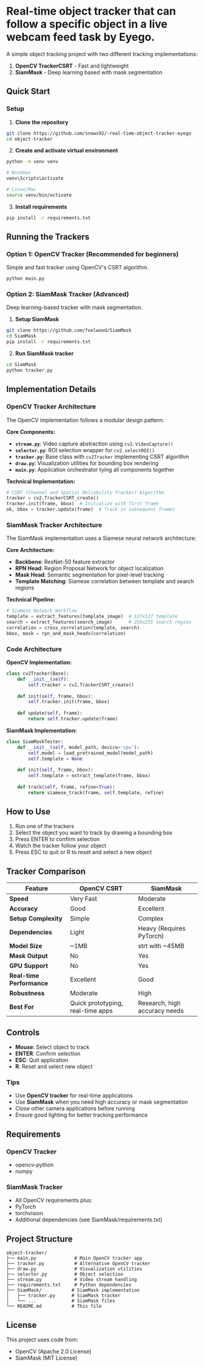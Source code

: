 #  Real-time object tracker that can follow a specific object in a live webcam feed task by Eyego.
A simple object tracking project with two different tracking implementations:
1. **OpenCV TrackerCSRT** - Fast and lightweight
2. **SiamMask** - Deep learning based with mask segmentation

## Quick Start


### Setup

1. **Clone the repository**
```bash
git clone https://github.com/snowx92/-real-time-object-tracker-eyego
cd object-tracker
```

2. **Create and activate virtual environment**
```bash
python -m venv venv

# Windows
venv\Scripts\activate

# Linux/Mac
source venv/bin/activate
```

3. **Install requirements**
```bash
pip install -r requirements.txt
```

## Running the Trackers

### Option 1: OpenCV Tracker (Recommended for beginners)

Simple and fast tracker using OpenCV's CSRT algorithm.

```bash
python main.py
```

### Option 2: SiamMask Tracker (Advanced)

Deep learning-based tracker with mask segmentation.

1. **Setup SiamMask**
```bash
git clone https://github.com/foolwood/SiamMask
cd SiamMask
pip install -r requirements.txt
```

2. **Run SiamMask tracker**
```bash
cd SiamMask
python tracker.py
```

## Implementation Details

### OpenCV Tracker Architecture

The OpenCV implementation follows a modular design pattern:

**Core Components:**
- **`stream.py`**: Video capture abstraction using `cv2.VideoCapture()`
- **`selector.py`**: ROI selection wrapper for `cv2.selectROI()`
- **`tracker.py`**: Base class with `cv2Tracker` implementing CSRT algorithm
- **`draw.py`**: Visualization utilities for bounding box rendering
- **`main.py`**: Application orchestrator tying all components together

**Technical Implementation:**
```python
# CSRT (Channel and Spatial Reliability Tracker) Algorithm
tracker = cv2.TrackerCSRT_create()
tracker.init(frame, bbox)  # Initialize with first frame
ok, bbox = tracker.update(frame)  # Track in subsequent frames
```


### SiamMask Tracker Architecture

The SiamMask implementation uses a Siamese neural network architecture:

**Core Architecture:**
- **Backbone**: ResNet-50 feature extractor
- **RPN Head**: Region Proposal Network for object localization
- **Mask Head**: Semantic segmentation for pixel-level tracking
- **Template Matching**: Siamese correlation between template and search regions

**Technical Pipeline:**
```python
# Siamese Network Workflow
template = extract_features(template_image)  # 127x127 template
search = extract_features(search_image)      # 255x255 search region
correlation = cross_correlation(template, search)
bbox, mask = rpn_and_mask_heads(correlation)
```




### Code Architecture 

**OpenCV Implementation:**
```python
class cv2Tracker(Base):
    def __init__(self):
        self.tracker = cv2.TrackerCSRT_create()
    
    def init(self, frame, bbox):
        self.tracker.init(frame, bbox)
    
    def update(self, frame):
        return self.tracker.update(frame)
```

**SiamMask Implementation:**
```python
class SiamMaskTester:
    def __init__(self, model_path, device='cpu'):
        self.model = load_pretrained_model(model_path)
        self.template = None
    
    def init(self, frame, bbox):
        self.template = extract_template(frame, bbox)
    
    def track(self, frame, refine=True):
        return siamese_track(frame, self.template, refine)
```


## How to Use

1. Run one of the trackers
2. Select the object you want to track by drawing a bounding box
3. Press ENTER to confirm selection
4. Watch the tracker follow your object
5. Press ESC to quit or R to reset and select a new object

## Tracker Comparison


| Feature                  | OpenCV CSRT                              | SiamMask                              |
|--------------------------|-------------------------------------------|----------------------------------------|
| **Speed**               |  Very Fast                              |  Moderate                            |
| **Accuracy**            |  Good                                   |  Excellent                           |
| **Setup Complexity**    |  Simple                                 |  Complex                             |
| **Dependencies**        |  Light                                  |  Heavy (Requires PyTorch)            |
| **Model Size**          |  ~1MB                                   |  strt with ~45MB                               |
| **Mask Output**         |  No                                     |  Yes                                 |
| **GPU Support**         |  No                                     |  Yes                                 |
| **Real-time Performance** |  Excellent                           |  Good                                |
| **Robustness**          |  Moderate                              |  High                               |
| **Best For**            |  Quick prototyping, real-time apps     |  Research, high accuracy needs       |



## Controls

- **Mouse**: Select object to track
- **ENTER**: Confirm selection
- **ESC**: Quit application  
- **R**: Reset and select new object



### Tips

- Use **OpenCV tracker** for real-time applications
- Use **SiamMask** when you need high accuracy or mask segmentation
- Close other camera applications before running
- Ensure good lighting for better tracking performance

## Requirements

### OpenCV Tracker
- opencv-python
- numpy

### SiamMask Tracker  
- All OpenCV requirements plus:
- PyTorch
- torchvision
- Additional dependencies (see SiamMask/requirements.txt)

## Project Structure

```
object-tracker/
├── main.py              # Main OpenCV tracker app
├── tracker.py           # Alternative OpenCV tracker
├── draw.py              # Visualization utilities
├── selector.py          # Object selection
├── stream.py            # Video stream handling
├── requirements.txt     # Python dependencies
├── SiamMask/           # SiamMask implementation
│   ├── tracker.py      # SiamMask tracker
│   └── ...             # SiamMask files
└── README.md           # This file
```

## License

This project uses code from:
- OpenCV (Apache 2.0 License)
- SiamMask (MIT License)
